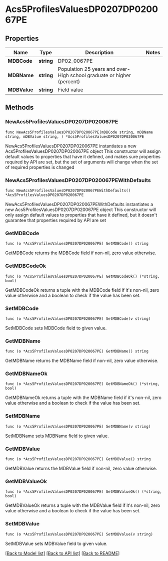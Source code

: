 # Acs5ProfilesValuesDP0207DP020067PE

## Properties

Name | Type | Description | Notes
------------ | ------------- | ------------- | -------------
**MDBCode** | **string** | DP02_0067PE | 
**MDBName** | **string** | Population 25 years and over- High school graduate or higher (percent) | 
**MDBValue** | **string** | Field value | 

## Methods

### NewAcs5ProfilesValuesDP0207DP020067PE

`func NewAcs5ProfilesValuesDP0207DP020067PE(mDBCode string, mDBName string, mDBValue string, ) *Acs5ProfilesValuesDP0207DP020067PE`

NewAcs5ProfilesValuesDP0207DP020067PE instantiates a new Acs5ProfilesValuesDP0207DP020067PE object
This constructor will assign default values to properties that have it defined,
and makes sure properties required by API are set, but the set of arguments
will change when the set of required properties is changed

### NewAcs5ProfilesValuesDP0207DP020067PEWithDefaults

`func NewAcs5ProfilesValuesDP0207DP020067PEWithDefaults() *Acs5ProfilesValuesDP0207DP020067PE`

NewAcs5ProfilesValuesDP0207DP020067PEWithDefaults instantiates a new Acs5ProfilesValuesDP0207DP020067PE object
This constructor will only assign default values to properties that have it defined,
but it doesn't guarantee that properties required by API are set

### GetMDBCode

`func (o *Acs5ProfilesValuesDP0207DP020067PE) GetMDBCode() string`

GetMDBCode returns the MDBCode field if non-nil, zero value otherwise.

### GetMDBCodeOk

`func (o *Acs5ProfilesValuesDP0207DP020067PE) GetMDBCodeOk() (*string, bool)`

GetMDBCodeOk returns a tuple with the MDBCode field if it's non-nil, zero value otherwise
and a boolean to check if the value has been set.

### SetMDBCode

`func (o *Acs5ProfilesValuesDP0207DP020067PE) SetMDBCode(v string)`

SetMDBCode sets MDBCode field to given value.


### GetMDBName

`func (o *Acs5ProfilesValuesDP0207DP020067PE) GetMDBName() string`

GetMDBName returns the MDBName field if non-nil, zero value otherwise.

### GetMDBNameOk

`func (o *Acs5ProfilesValuesDP0207DP020067PE) GetMDBNameOk() (*string, bool)`

GetMDBNameOk returns a tuple with the MDBName field if it's non-nil, zero value otherwise
and a boolean to check if the value has been set.

### SetMDBName

`func (o *Acs5ProfilesValuesDP0207DP020067PE) SetMDBName(v string)`

SetMDBName sets MDBName field to given value.


### GetMDBValue

`func (o *Acs5ProfilesValuesDP0207DP020067PE) GetMDBValue() string`

GetMDBValue returns the MDBValue field if non-nil, zero value otherwise.

### GetMDBValueOk

`func (o *Acs5ProfilesValuesDP0207DP020067PE) GetMDBValueOk() (*string, bool)`

GetMDBValueOk returns a tuple with the MDBValue field if it's non-nil, zero value otherwise
and a boolean to check if the value has been set.

### SetMDBValue

`func (o *Acs5ProfilesValuesDP0207DP020067PE) SetMDBValue(v string)`

SetMDBValue sets MDBValue field to given value.



[[Back to Model list]](../README.md#documentation-for-models) [[Back to API list]](../README.md#documentation-for-api-endpoints) [[Back to README]](../README.md)


